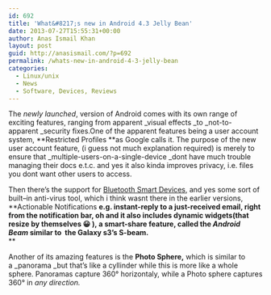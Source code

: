 ```yaml
---
id: 692
title: 'What&#8217;s new in Android 4.3 Jelly Bean'
date: 2013-07-27T15:55:31+00:00
author: Anas Ismail Khan
layout: post
guid: http://anasismail.com/?p=692
permalink: /whats-new-in-android-4-3-jelly-bean
categories:
  - Linux/unix
  - News
  - Software, Devices, Reviews
---
```

The _newly launched_, version of Android comes with its own range of exciting features, ranging from apparent _visual effects _to _not-to-apparent _security fixes.One of the apparent features being a user account system, **Restricted Profiles **as Google calls it. The purpose of the new user account feature, (i guess not much explanation required) is merely to ensure that _multiple-users-on-a-single-device _dont have much trouble managing their docs e.t.c. and yes it also kinda improves privacy, i.e. files you dont want other users to access.

Then there&#8217;s the support for [Bluetooth Smart Devices](http://www.bluetooth.com/Pages/Bluetooth-Smart-Devices.aspx), and yes some sort of built&#8211;in anti-virus tool, which i think wasnt there in the earlier versions, **Actionable Notifications **e.g. instant-reply to a just-received email, right from the notification bar, oh and it also includes **dynamic widgets**(that resize by themselves 😀 ), a smart-share feature, called the _Android Beam_ similar to  the Galaxy s3&#8217;s S-beam.**  
** 

Another of its amazing features is the **Photo Sphere,** which is similar to a _panorama _but that&#8217;s like a cyllinder while this is more like a whole sphere. Panoramas capture 360° horizontaly, while a Photo sphere captures 360° in _any direction._